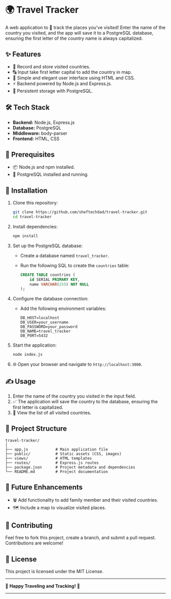 
# 🌍 Travel Tracker

A web application to 📍 track the places you've visited! Enter the name of the country you visited, and the app will save it to a PostgreSQL database, ensuring the first letter of the country name is always capitalized.

## ✨ Features

-   📝 Record and store visited countries.
-   🔠 Input take first letter capital to add the country in map.
-   🎨 Simple and elegant user interface using HTML and CSS.
-   ⚡ Backend powered by Node.js and Express.js.
-   💾 Persistent storage with PostgreSQL.

## 🛠️ Tech Stack

-   **Backend:** Node.js, Express.js
-   **Database:** PostgreSQL
-   **Middleware:** body-parser
-   **Frontend:** HTML, CSS

## 🚀 Prerequisites

-   📦 Node.js and npm installed.
-   🐘 PostgreSQL installed and running.

## 🔧 Installation

1.  Clone this repository:
    
    ```bash
    git clone https://github.com/sheftechdad/travel-tracker.git  
    cd travel-tracker  
    
    ```
    
2.  Install dependencies:
    
    ```bash
    npm install  
    
    ```
    
3.  Set up the PostgreSQL database:
    
    -   Create a database named `travel_tracker`.
    -   Run the following SQL to create the `countries` table:
        
        ```sql
        CREATE TABLE countries (  
            id SERIAL PRIMARY KEY,  
            name VARCHAR(255) NOT NULL  
        );  
        
        ```
        
4.  Configure the database connection:
    
    -   Add the following environment variables:
        
        ```plaintext
        DB_HOST=localhost  
        DB_USER=your_username  
        DB_PASSWORD=your_password  
        DB_NAME=travel_tracker  
        DB_PORT=5432  
        
        ```
        
5.  Start the application:
    
    ```bash
    node index.js  
    
    ```
    
6.  🌐 Open your browser and navigate to `http://localhost:3000`.
    

## ✍️ Usage

1.  Enter the name of the country you visited in the input field.
2.  ✅ The application will save the country to the database, ensuring the first letter is capitalized.
3.  📜 View the list of all visited countries.

## 📂 Project Structure

```
travel-tracker/  
│  
├── app.js            # Main application file  
├── public/           # Static assets (CSS, images)  
├── views/            # HTML templates  
├── routes/           # Express.js routes  
├── package.json      # Project metadata and dependencies  
└── README.md         # Project documentation  

```

## 🌟 Future Enhancements

-   🗑️ Add functionality to add family member and their visited countries.
-   🗺️ Include a map to visualize visited places.

## 🤝 Contributing

Feel free to fork this project, create a branch, and submit a pull request. Contributions are welcome!

## 📜 License

This project is licensed under the MIT License.

----------

🎉 **Happy Traveling and Tracking!** 🌟

----------


